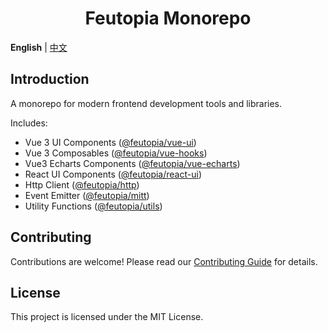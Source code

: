 <div align="center">
	<h1>Feutopia Monorepo</h1>
</div>

**English** | [中文](./README.zh-CN.md)

## Introduction

A monorepo for modern frontend development tools and libraries.

Includes:

- Vue 3 UI Components ([@feutopia/vue-ui](https://github.com/feutopia/feutopia-monorepo/tree/main/packages/vue-ui#readme))
- Vue 3 Composables ([@feutopia/vue-hooks](https://github.com/feutopia/feutopia-monorepo/tree/main/packages/vue-hooks#readme))
- Vue3 Echarts Components ([@feutopia/vue-echarts](https://github.com/feutopia/feutopia-monorepo/tree/main/packages/vue-echarts#readme))
- React UI Components ([@feutopia/react-ui](https://github.com/feutopia/feutopia-monorepo/tree/main/packages/react-ui#readme))
- Http Client ([@feutopia/http](https://github.com/feutopia/feutopia-monorepo/tree/main/packages/http#readme))
- Event Emitter ([@feutopia/mitt](https://github.com/feutopia/feutopia-monorepo/tree/main/packages/mitt#readme))
- Utility Functions ([@feutopia/utils](https://github.com/feutopia/feutopia-monorepo/tree/main/packages/utils#readme))

## Contributing

Contributions are welcome! Please read our [Contributing Guide](./CONTRIBUTING.md) for details.

## License

This project is licensed under the MIT License.

